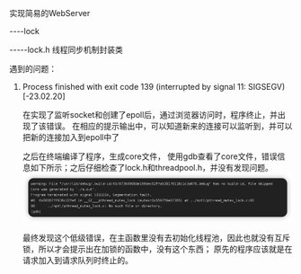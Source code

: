 
实现简易的WebServer

----lock

-----lock.h  线程同步机制封装类



遇到的问题：

1. Process finished with exit code 139 (interrupted by signal 11: SIGSEGV)  [-23.02.20]

    在实现了监听socket和创建了epoll后，通过浏览器访问时，程序终止，并出现了该错误。
    在相应的提示输出中，可以知道新来的连接可以监听到，并可以把新的连接加入到epoll中了

    之后在终端编译了程序，生成core文件， 使用gdb查看了core文件，错误信息如下所示；之后仔细检查了lock.h和threadpool.h，并没有发现问题。
    ![img.png](readmeIMG/fault1.png)

    最终发现这个低级错误，在主函数里没有去初始化线程池，因此也就没有互斥锁，所以才会提示出在加锁的函数中，没有这个东西； 原先的程序应该就是在请求加入到请求队列时终止的。